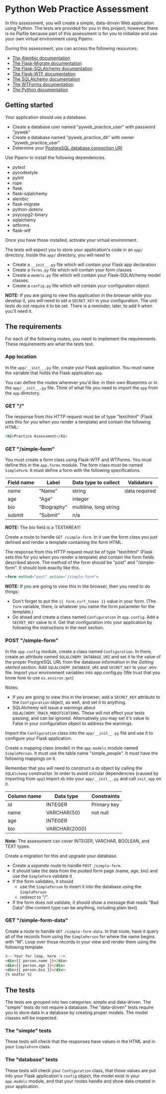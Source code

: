# Python Web Practice Assessment

In this assessment, you will create a simple, data-driven Web application using
Python. The tests are provided for you in this project; however, there is no
Pipfile because part of this assessment is for you to initialize and use your
own virtual environment using Pipenv.

During this assessment, you can access the following resources:

* [The Alembic documentation](https://alembic.sqlalchemy.org/en/latest/)
* [The Flask-Migrate documentation](https://flask-migrate.readthedocs.io/en/latest/)
* [The Flask-SQLAlchemy documentation](https://flask-sqlalchemy.palletsprojects.com/en/2.x/)
* [The Flask-WTF documentation](https://flask-wtf.readthedocs.io/en/stable/)
* [The SQLAlchemy documentation](https://docs.sqlalchemy.org/en/13/)
* [The WTForms documentation](https://wtforms.readthedocs.io/en/2.3.x/)
* [The Python documentation](https://docs.python.org/3/index.html)

## Getting started

Your application should use a database.

* Create a database user named "pyweb_practice_user" with password "pyweb"
* Create a database named "pyweb_practice_db" with owner "pyweb_practice_user"
* Determine your [PostgreSQL database connection URI](https://flask-sqlalchemy.palletsprojects.com/en/2.x/config/#connection-uri-format)

Use Pipenv to install the following dependencies.

* pytest
* pycodestyle
* pylint
* rope
* flask
* flask-sqlalchemy
* alembic
* flask-migrate
* python-dotenv
* psycopg2-binary
* sqlalchemy
* wtforms
* flask-wtf

Once you have those installed, activate your virtual environment.

The tests will expect you to store your application's code in an `app/`
directory. Inside the `app/` directory, you will need to

* Create a `__init__.py` file which will contain your Flask app declaration
* Create a `forms.py` file which will contain your form classes
* Create a `models.py` file which will contain your Flask-SQLAlchemy model
  classes.
* Create a `config.py` file which will contain your configuration object

**NOTE:** If you are going to view this application in the browser while you
develop it, you will need to set a `SECRET_KEY` in your configuration. The unit
tests do not require it to be set. There is a reminder, later, to add it when
you'll need it.

## The requirements

For each of the following routes, you need to implement the requirements. These
requirements are what the tests test.

### App location

In the `app/__init__.py` file, create your Flask application. You must name the
variable that holds the Flask application `app`.

You can define the routes wherever you'd like: in their own Blueprints or in the
`app/__init__.py` file. Think of what file you need to import the `app` from the
`app` directory.

### GET "/"

The response from this HTTP request must be of type "text/html" (Flask sets this
for you when you render a template) and contain the following HTML:

```html
<h1>Practice Assessment</h1>
```

### GET "/simple-form"

You must create a form class using Flask-WTF and WTForms. You must define this
in the `app.forms` module. The form class must be named `SimpleForm`. It must
define a form with the following specifications.

| Field name | Label       | Data type to collect   | Validators    |
|------------|-------------|------------------------|---------------|
| name       | "Name"      | string                 | data required |
| age        | "Age"       | integer                |               |
| bio        | "Biography" | multiline, long string |               |
| submit     | "Submit"    | n/a                    |               |

**NOTE:** The bio field is a TEXTAREA!!!

Create a route to handle `GET /simple-form`. In it use the form class you just
defined and render a template containing the form HTML.

The response from this HTTP request must be of type "text/html" (Flask sets this
for you when you render a template) and contain the form fields described above.
The method of the form should be "post" and "/simple-form". It should look
exactly like this.

```html
<form method="post" action="/simple-form">
```

**NOTE:** If you are going to view this in the browser, then you need to do things:

* Don't forget to put the `{{ form.csrf_token }}` value in your form. (The
  `form` variable, there, is whatever you name the form parameter for the
  template.)
* Go ahead and create a class named `Configuration` in `app.config`. Add a
  `SECRET_KEY` value to it. Get that configuration into your application by
  following the instructions in the next section.

### POST "/simple-form"

In the `app.config` module, create a class named `Configuration`. In there,
create an attribute named `SQLALCHEMY_DATABASE_URI` and set it to the value of
the proper PostgreSQL URL from the database information in the _Getting started_
section.  Add `SQLALCHEMY_DATABASE_URI` and `SECRET_KEY` to your .env file.
Import your environment variables into app.config.py (We trust that you know how
to use `os.environ.get`)

Notes:
 - If you are going to view this in the browser, add a `SECRET_KEY` attribute to
   the `Configuration` object, as well, and set it to anything.
 - SQLAlchemy will issue a warnings about `SQLALCHEMY_TRACK_MODIFICATIONS`.
   These will not effect your tests passing, and can be ignored.  Alternatively
   you may set it's value to False in your configuration object to address the
   warnings.

Import the `Configuration` class into the `app/__init__.py` file and use it to
configure your Flask application.

Create a mapping class (model) in the `app.models` module named `SimplePerson`.
It must use the table name "simple_people". It must have the following mappings
on it.

 Remember that you will need to construct a `db` object by calling the
 `SQLAlchemy` constructor.  In order to avoid circular dependencies (caused by
 importing from `app`) import `db` into your `app/__init__.py` and call
 `init_app` on it.

| Column name | Data type     | Constraints |
|-------------|---------------|-------------|
| id          | INTEGER       | Primary key |
| name        | VARCHAR(50)   | not null    |
| age         | INTEGER       |             |
| bio         | VARCHAR(2000) |             |

**Note:** The assessment can cover INTEGER, VARCHAR, BOOLEAN, and TEXT types.

Create a migration for this and upgrade your database.

* Create a *separate* route to handle `POST /simple-form`.
* It should take the data from the posted form page (name, age, bio) and use the
  `SimpleForm` validate it
* If the form validates, it should
  * use the `SimplePerson` to insert it into the database using the
  `SimplePerson`
  * redirect to "/".
* If the form does not validate, it should show a message that reads "Bad Data"
  (the content type can be anything, including plain text).

### GET "/simple-form-data"

Create a route to handle `GET /simple-form-data`. In that route, have it query
all of the records from using the `SimplePerson` for where the name begins with
"M". Loop over those records in your view and render them using the following
template.

```html
<-- Your for loop, here -->
<div>{{ person.name }}</div>
<div>{{ person.age }}</div>
<div>{{ person.bio }}</div>
{% endfor %}
```

## The tests

The tests are grouped into two categories: simple and data-driven. The "simple"
tests do not require a database. The "data-driven" tests require you to store
data in a database by creating proper models. The model classes will be
inspected.

### The "simple" tests

These tests will check that the responses have values in the HTML and in your
`SimpleForm` class.

### The "database" tests

These tests will check your `Configuration` class, that those values are put
into your Flask application's `config` object, the model exist in your
`app.models` module, and that your routes handle and show data created in your
application.
